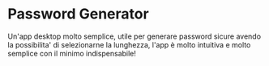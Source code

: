 # Password Generator
Un'app desktop molto semplice, utile per generare password sicure avendo la possibilita' di selezionarne la lunghezza, l'app è molto intuitiva e molto semplice con il minimo indispensabile!